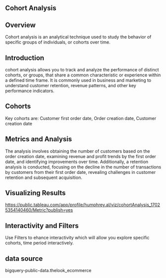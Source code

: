 ## Cohort Analysis

## Overview
Cohort analysis is an analytical technique used to study the behavior of specific groups of individuals, or cohorts over time.

## Introduction
cohort analysis allows you to track and analyze the performance of distinct cohorts, or groups, that share a common characteristic or experience within a defined time frame. It is commonly used in business and marketing to understand customer retention, revenue patterns, and other key performance indicators.

## Cohorts
Key cohorts are:
Customer first order date,
Order creation date,
Customer creation date

## Metrics and Analysis
The analysis involves obtaining the number of customers based on the order creation date, examining revenue and profit trends by the first order date, and identifying improvements over time. Additionally, a retention analysis is conducted, focusing on the decline in the number of transactions by customers from their first order date, revealing challenges in customer retention and subsequent acquisition.

## Visualizing Results
https://public.tableau.com/app/profile/humphrey.al/viz/cohortAnalysis_17025354140460/Metric?publish=yes

## Interactivity and Filters
 Use Filters to ehance interactivity which will allow you explore specific cohorts, time period interactively.
 ## data source
 bigquery-public-data.thelook_ecommerce
